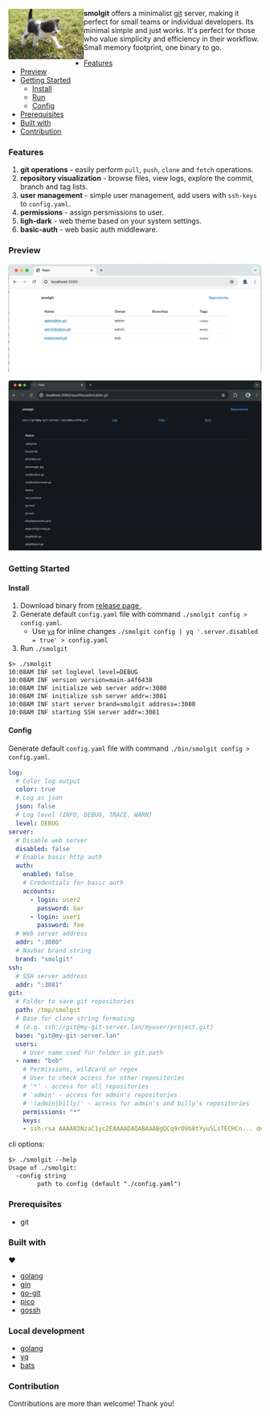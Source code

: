 
<a href="https://en.wiktionary.org/wiki/smol"><img align="left" src="assets/smol-kitten.jpg" alt="a smol cat by Ron whisky" width="150" height="100" /></a>

**smolgit** offers a minimalist [git](https://git-scm.com/) server, making it perfect for small teams or individual developers. Its minimal simple and just works. It's perfect for those who value simplicity and efficiency in their workflow. Small memory footprint, one binary to go.

<!-- toc -->
- [Features](#features)
- [Preview](#preview)
- [Getting Started](#getting-started)
  - [Install](#install)
  - [Run](#run)
  - [Config](#config)
- [Prerequisites](#prerequisites)
- [Built with](#built-with)
- [Contribution](#contribution)
<!-- /toc -->

### Features

1. **git operations** - easily perform `pull`, `push`, `clone` and `fetch` operations.
1. **repository visualization** - browse files, view logs, explore the commit, branch and tag lists.
1. **user management** - simple user management, add users with `ssh-keys` to `config.yaml`.
1. **permissions** - assign persmissions to user.
1. **ligh-dark** - web theme based on your system settings.
1. **basic-auth** - web basic auth middleware.

### Preview

<p align="center">
   <img src="assets/web_1.png" alt="screenshot" width="700" />
</p>
<p align="center">
   <img src="assets/web_2.png" alt="screenshot" width="700" />
</p>


### Getting Started

#### Install

1. Download binary from [ release page ](https://github.com/roman-kiselenko/smolgit/releases).
1. Generate default `config.yaml` file with command `./smolgit config > config.yaml`.
    - Use [`yq`](https://github.com/mikefarah/yq) for inline changes `./smolgit config | yq '.server.disabled = true' > config.yaml`
1. Run `./smolgit`

```shell
$> ./smolgit
10:08AM INF set loglevel level=DEBUG
10:08AM INF version version=main-a4f6438
10:08AM INF initialize web server addr=:3080
10:08AM INF initialize ssh server addr=:3081
10:08AM INF start server brand=smolgit address=:3080
10:08AM INF starting SSH server addr=:3081
```

#### Config

Generate default `config.yaml` file with command `./bin/smolgit config > config.yaml`.

```yaml
log:
  # Color log output
  color: true
  # Log as json
  json: false
  # Log level (INFO, DEBUG, TRACE, WARN)
  level: DEBUG
server:
  # Disable web server
  disabled: false
  # Enable basic http auth
  auth:
    enabled: false
    # Credentials for basic auth
    accounts:
      - login: user2
        password: bar
      - login: user1
        password: foo
  # Web server address
  addr: ":3080"
  # Navbar brand string
  brand: "smolgit"
ssh:
  # SSH server address
  addr: ":3081"
git:
  # Folder to save git repositories
  path: /tmp/smolgit
  # Base for clone string formating
  # (e.g. ssh://git@my-git-server.lan/myuser/project.git)
  base: "git@my-git-server.lan"
  users:
    # User name used for folder in git.path
  - name: "bob"
    # Permissions, wildcard or regex
    # User to check access for other repositories
    # '*' - access for all repositories
    # 'admin' - access for admin's repositories
    # '(admin|billy)' - access for admin's and billy's repositories
    permissions: "*"
    keys:
    - ssh-rsa AAAAB3NzaC1yc2EAAAADAQABAAABgQCq9rD9b8tYyuSLsTECHCn... developer@mail.com
```

cli options:

```shell
$> ./smolgit --help
Usage of ./smolgit:
  -config string
        path to config (default "./config.yaml")
```

### Prerequisites

- git

### Built with

:heart:

- [golang](https://go.dev/)
- [gin](https://github.com/gin-gonic/gin)
- [go-git](https://github.com/go-git/go-git)
- [pico](https://picocss.com/docs)
- [gossh](https://github.com/gliderlabs/ssh)

### Local development

- [golang](https://go.dev/)
- [yq](https://mikefarah.gitbook.io/yq)
- [bats](https://bats-core.readthedocs.io/en/stable/)

### Contribution

Contributions are more than welcome! Thank you!
